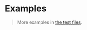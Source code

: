 # Examples

> More examples in [the test files](https://github.com/edit-distance/myers-1986/tree/main/test/src).

